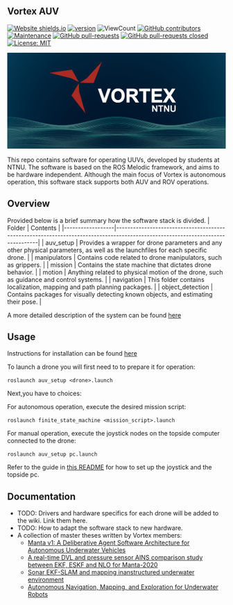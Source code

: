 ## Vortex AUV
[![Website shields.io](https://img.shields.io/website-up-down-green-red/http/shields.io.svg)](http://vortexntnu.no)
[![version](https://img.shields.io/badge/version-1.0.0-blue)](https://GitHub.com/vortexntnu/manta-auv/releases/)
![ViewCount](https://views.whatilearened.today/views/github/vortexntnu/manta-auv.svg)
[![GitHub contributors](https://img.shields.io/github/contributors/vortexntnu/manta-auv.svg)](https://GitHub.com/vortexntnu/manta-auv/graphs/contributors/)
[![Maintenance](https://img.shields.io/badge/Maintained%3F-yes-green.svg)](https://GitHub.com/vortexntnu/manta-auv/graphs/commit-activity)
[![GitHub pull-requests](https://img.shields.io/github/issues-pr/vortexntnu/manta-auv.svg)](https://GitHub.com/vortexntnu/manta-auv/pulls)
[![GitHub pull-requests closed](https://img.shields.io/github/issues-pr-closed/vortexntnu/manta-auv.svg)](https://GitHub.com/vortexntnu/manta-auv/pulls)
[![License: MIT](https://img.shields.io/badge/License-MIT-yellow.svg)](https://opensource.org/licenses/MIT)

![Banner](docs/banner_image.png)

This repo contains software for operating UUVs, developed by students at NTNU. The software is based on the ROS Melodic framework, and aims to be hardware independent. Although the main focus of Vortex is autonomous operation, this software stack supports both AUV and ROV operations.

## Overview
Provided below is a brief summary how the software stack is divided.
| Folder           |  Contents  |
|------------------|--------------------------------------------------------------------------------------------------------------------------------|
| auv_setup        | Provides a wrapper for drone parameters and any other physical parameters, as well as the launchfiles for each specific drone. |
| manipulators     | Contains code related to drone manipulators, such as grippers. |
| mission          | Contains the state machine that dictates drone behavior. |
| motion           | Anything related to physical motion of the drone, such as guidance and control systems. |
| navigation       | This folder contains localization, mapping and path planning packages. | 
| object_detection | Contains packages for visually detecting known objects, and estimating their pose. |


A more detailed description of the system can be found [here](https://miro.com/app/board/o9J_lV3eIZc=/)

## Usage
Instructions for installation can be found [here](https://github.com/vortexntnu/Vortex-AUV/wiki/Software-installation)

To launch a drone you will first need to to prepare it for operation:
```
roslaunch auv_setup <drone>.launch
```

Next,you have to choices:

For autonomous operation, execute the desired mission script:
 ```
roslaunch finite_state_machine <mission_script>.launch
```

For manual operation, execute the joystick nodes on the topside computer connected to the drone:
```
roslaunch auv_setup pc.launch
```
Refer to the guide in [this README](./auv_setup/README.md) for how to set up the joystick and the topside pc.

## Documentation
* TODO: Drivers and hardware specifics for each drone will be added to the wiki. Link them here.
* TODO: How to adapt the software stack to new hardware.
* A collection of master theses written by Vortex members:
  *   [Manta v1: A Deliberative Agent Software Architecture for Autonomous Underwater Vehicles](https://github.com/vortexntnu/Vortex-AUV/blob/documentation/top-level_readme/docs/master_theses/Kristoffer%20Solberg%20(2020).pdf)
  *   [A real-time DVL and pressure sensor AINS comparison study between EKF, ESKF and NLO for Manta-2020](https://github.com/vortexntnu/Vortex-AUV/blob/documentation/top-level_readme/docs/master_theses/Oyvind%20Denvik%20(2020).pdf)
  *   [Sonar EKF-SLAM and mapping inanstructured underwater environment](https://github.com/vortexntnu/Vortex-AUV/blob/documentation/top-level_readme/docs/master_theses/Ambj%C3%B8rn%20Waldum%20(2020).pdf)
  *   [Autonomous Navigation, Mapping, and Exploration for Underwater Robots](https://github.com/vortexntnu/Vortex-AUV/blob/documentation/top-level_readme/docs/master_theses/V%C3%A5ge%2C%20Utbjoe%2C%20Gjerden%20og%20Engebretsen%20(2019).pdf)

